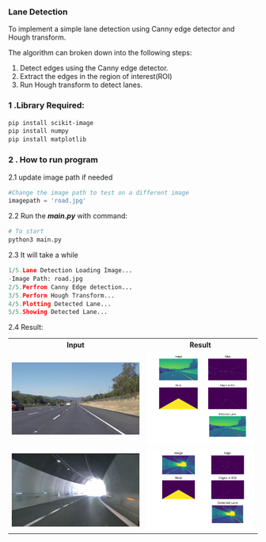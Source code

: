 ### Lane Detection

To implement a simple lane detection using Canny edge detector and Hough transform.

The algorithm can broken down into the following steps:

1. Detect edges using the Canny edge detector.
2. Extract the edges in the region of interest(ROI)
3. Run Hough transform to detect lanes.

### 1 .Library Required:

```bash
pip install scikit-image
pip install numpy
pip install matplotlib
```

### 2 . How to run program

2.1 update image path if needed

```python
#Change the image path to test on a different image
imagepath = 'road.jpg'
```

2.2 Run the **_main.py_** with command:

```bash
# To start
python3 main.py
```

2.3 It will take a while

```python
1/5.Lane Detection Loading Image...
-Image Path: road.jpg
2/5.Perfrom Canny Edge detection...
3/5.Perform Hough Transform...
4/5.Plotting Detected Lane...
5/5.Showing Detected Lane...
```

2.4 Result:

<table>
    <tr>
        <th>Input</th>
        <th>Result</th>
    </tr>
    <tr>
        <td>
            <img src="assets/road.jpg"/>
        </td>
        <td>
            <img src="assets/Figure_1.png"/>
        </td>
    </tr>
    <tr>
        <td>
            <img src="assets/test.png"/>
        </td>
        <td>
            <img src="assets/Figure_2.png"/>
        </td>
    </tr>
</table>
